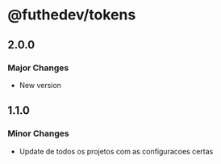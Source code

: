 # @futhedev/tokens

## 2.0.0

### Major Changes

- New version

## 1.1.0

### Minor Changes

- Update de todos os projetos com as configuracoes certas

